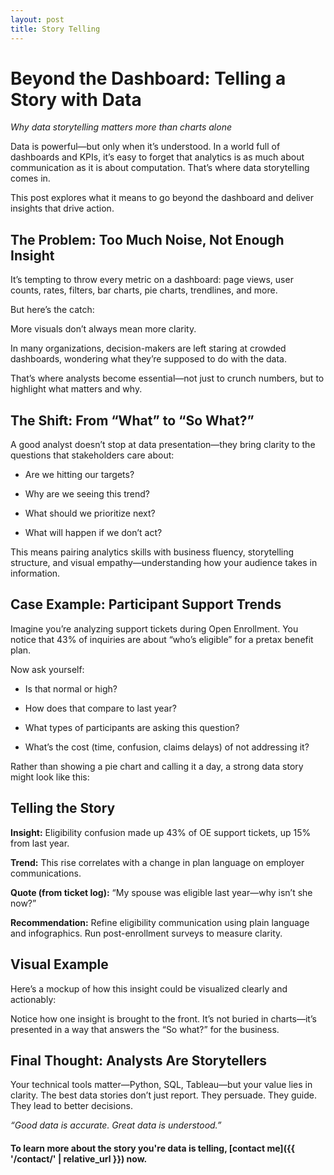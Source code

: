 ```yaml
---
layout: post
title: Story Telling
---
```


# Beyond the Dashboard: Telling a Story with Data

*Why data storytelling matters more than charts alone*
 
Data is powerful—but only when it’s understood. In a world full of dashboards and KPIs, it’s easy to forget that analytics is as much about communication as it is about computation. That’s where data storytelling comes in.

This post explores what it means to go beyond the dashboard and deliver insights that drive action.

## The Problem: Too Much Noise, Not Enough Insight

It’s tempting to throw every metric on a dashboard: page views, user counts, rates, filters, bar charts, pie charts, trendlines, and more.

But here’s the catch:

More visuals don’t always mean more clarity.

In many organizations, decision-makers are left staring at crowded dashboards, wondering what they’re supposed to do with the data.

That’s where analysts become essential—not just to crunch numbers, but to highlight what matters and why.

## The Shift: From “What” to “So What?”

A good analyst doesn’t stop at data presentation—they bring clarity to the questions that stakeholders care about:

* Are we hitting our targets?
 
* Why are we seeing this trend?
 
* What should we prioritize next?
 
* What will happen if we don’t act?
 
This means pairing analytics skills with business fluency, storytelling structure, and visual empathy—understanding how your audience takes in information.

## Case Example: Participant Support Trends

Imagine you’re analyzing support tickets during Open Enrollment. You notice that 43% of inquiries are about “who’s eligible” for a pretax benefit plan.

Now ask yourself:

* Is that normal or high?
 
* How does that compare to last year?
 
* What types of participants are asking this question?
 
* What’s the cost (time, confusion, claims delays) of not addressing it?
 
Rather than showing a pie chart and calling it a day, a strong data story might look like this:

## Telling the Story

**Insight:** Eligibility confusion made up 43% of OE support tickets, up 15% from last year.

**Trend:** This rise correlates with a change in plan language on employer communications.

**Quote (from ticket log):** “My spouse was eligible last year—why isn’t she now?”

**Recommendation:** Refine eligibility communication using plain language and infographics. Run post-enrollment surveys to measure clarity.

## Visual Example

Here’s a mockup of how this insight could be visualized clearly and actionably:

Notice how one insight is brought to the front. It’s not buried in charts—it’s presented in a way that answers the “So what?” for the business.

## Final Thought: Analysts Are Storytellers

Your technical tools matter—Python, SQL, Tableau—but your value lies in clarity. The best data stories don’t just report. They persuade. They guide. They lead to better decisions.

*“Good data is accurate. Great data is understood.”*


#### To learn more about the story you're data is telling, [contact me]({{ '/contact/' | relative_url }}) now.


